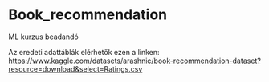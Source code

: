 # Book_recommendation
ML kurzus beadandó

Az eredeti adattáblák elérhetők ezen a linken: https://www.kaggle.com/datasets/arashnic/book-recommendation-dataset?resource=download&select=Ratings.csv
